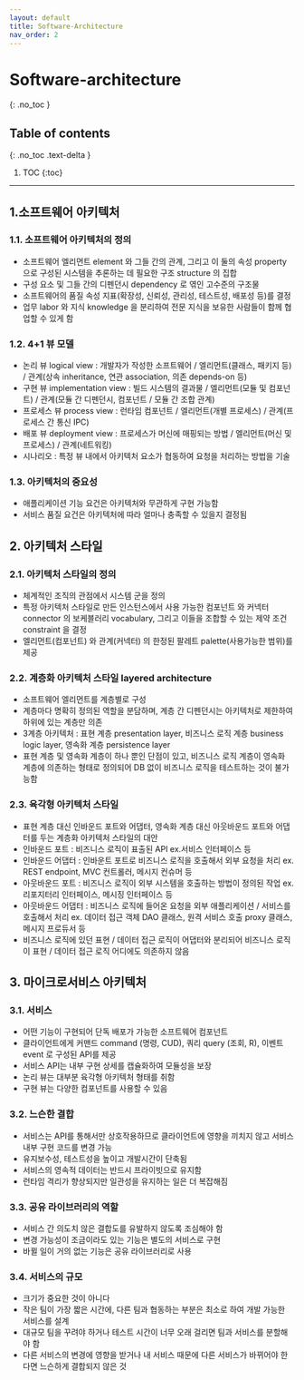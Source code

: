 ```yaml
---
layout: default
title: Software-Architecture
nav_order: 2
---
```


# Software-architecture
{: .no_toc }


## Table of contents
{: .no_toc .text-delta }

1. TOC
{:toc}

---


## 1.소프트웨어 아키텍처

### 1.1. 소프트웨어 아키텍처의 정의
- 소프트웨어 엘리먼트 element 와 그들 간의 관계, 그리고 이 둘의 속성 property 으로 구성된 시스템을 추론하는 데 필요한 구조 structure 의 집합
- 구성 요소 및 그들 간의 디펜던시 dependency 로 엮인 고수준의 구조물
- 소프트웨어의 품질 속성 지표(확장성, 신뢰성, 관리성, 테스트성, 배포성 등)를 결정
- 업무 labor 와 지식 knowledge 을 분리하여 전문 지식을 보유한 사람들이 함께 협업할 수 있게 함

### 1.2. 4+1 뷰 모델
- 논리 뷰 logical view : 개발자가 작성한 소프트웨어 / 엘리먼트(클래스, 패키지 등) / 관계(상속 inheritance, 연관 association, 의존 depends-on 등)
- 구현 뷰 implementation view : 빌드 시스템의 결과물 / 엘리먼트(모듈 및 컴포넌트) / 관계(모듈 간 디펜던시, 컴포넌트 / 모듈 간 조합 관계)
- 프로세스 뷰 process view : 런타임 컴포넌트 / 엘리먼트(개별 프로세스) / 관계(프로세스 간 통신 IPC)
- 배포 뷰 deployment view : 프로세스가 머신에 매핑되는 방법 / 엘리먼트(머신 및 프로세스) / 관계(네트워킹)
- 시나리오 : 특정 뷰 내에서 아키텍처 요소가 협동하여 요청을 처리하는 방법을 기술

### 1.3. 아키텍처의 중요성
- 애플리케이션 기능 요건은 아키텍처와 무관하게 구현 가능함
- 서비스 품질 요건은 아키텍처에 따라 얼마나 충족할 수 있을지 결정됨

## 2. 아키텍처 스타일

### 2.1. 아키텍처 스타일의 정의
- 체계적인 조직의 관점에서 시스템 군을 정의
- 특정 아키텍처 스타일로 만든 인스턴스에서 사용 가능한 컴포넌트 와 커넥터 connector 의 보케블러리 vocabulary, 그리고 이들을 조합할 수 있는 제약 조건 constraint 을 결정
- 엘리먼트(컴포넌트) 와 관계(커넥터) 의 한정된 팔레트 palette(사용가능한 범위)를 제공

### 2.2. 계층화 아키텍처 스타일 layered architecture
- 소프트웨어 엘리먼트를 계층별로 구성
- 계층마다 명확히 정의된 역할을 분담하며, 계층 간 디펜던시는 아키텍처로 제한하여 하위에 있는 계층만 의존
- 3계층 아키텍처 : 표현 계층 presentation layer, 비즈니스 로직 계층 business logic layer, 영속화 계층 persistence layer
- 표현 계층 및 영속화 계층이 하나 뿐인 단점이 있고, 비즈니스 로직 계층이 영속화 계층에 의존하는 형태로 정의되어 DB 없이 비즈니스 로직을 테스트하는 것이 불가능함

### 2.3. 육각형 아키텍처 스타일
- 표현 계층 대신 인바운드 포트와 어댑터, 영속화 계층 대신 아웃바운드 포트와 어댑터를 두는 계층화 아키텍처 스타일의 대안
- 인바운드 포트 : 비즈니스 로직이 표출된 API ex.서비스 인터페이스 등
- 인바운드 어댑터 : 인바운트 포트로 비즈니스 로직을 호출해서 외부 요청을 처리 ex. REST endpoint, MVC 컨트롤러, 메시지 컨슈머 등
- 아웃바운드 포트 : 비즈니스 로직이 외부 시스템을 호출하는 방법이 정의된 작업 ex. 리포지터리 인터페이스, 메시징 인터페이스 등
- 아웃바운드 어댑터 : 비즈니스 로직에 들어온 요청을 외부 애플리케이션 / 서비스를 호출해서 처리 ex. 데이터 접근 객체 DAO 클래스, 원격 서비스 호출 proxy 클래스, 메시지 프로듀서 등
- 비즈니스 로직에 있던 표현 / 데이터 접근 로직이 어댑터와 분리되어 비즈니스 로직이 표현 / 데이터 접근 로직 어디에도 의존하지 않음

## 3. 마이크로서비스 아키텍처

### 3.1. 서비스
- 어떤 기능이 구현되어 단독 배포가 가능한 소프트웨어 컴포넌트
- 클라이언트에게 커맨드 command (명령, CUD), 쿼리 query (조회, R), 이벤트 event 로 구성된 API를 제공
- 서비스 API는 내부 구현 상세를 캡슐화하여 모듈성을 보장
- 논리 뷰는 대부분 육각형 아키텍처 형태를 취함
- 구현 뷰는 다양한 컴포넌트를 사용할 수 있음

### 3.2. 느슨한 결합
- 서비스는 API를 통해서만 상호작용하므로 클라이언트에 영향을 끼치지 않고 서비스 내부 구현 코드를 변경 가능
- 유지보수성, 테스트성을 높이고 개발시간이 단축됨
- 서비스의 영속적 데이터는 반드시 프라이빗으로 유지함
- 런타임 격리가 향상되지만 일관성을 유지하는 일은 더 복잡해짐

### 3.3. 공유 라이브러리의 역할
- 서비스 간 의도치 않은 결합도를 유발하지 않도록 조심해야 함
- 변경 가능성이 조금이라도 있는 기능은 별도의 서비스로 구현
- 바뀔 일이 거의 없는 기능은 공유 라이브러리로 사용

### 3.4. 서비스의 규모
- 크기가 중요한 것이 아니다
- 작은 팀이 가장 짧은 시간에, 다른 팀과 협동하는 부분은 최소로 하여 개발 가능한 서비스를 설계
- 대규모 팀을 꾸려야 하거나 테스트 시간이 너무 오래 걸리면 팀과 서비스를 분할해야 함
- 다른 서비스의 변경에 영향을 받거나 내 서비스 때문에 다른 서비스가 바뀌어야 한다면 느슨하게 결합되지 않은 것
